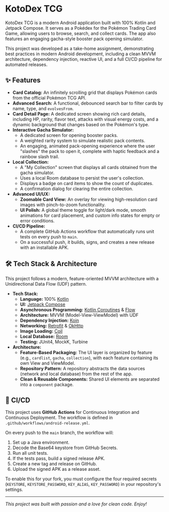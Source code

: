 # KotoDex TCG

KotoDex TCG is a modern Android application built with 100% Kotlin and Jetpack Compose. It serves as a Pokédex for the Pokémon Trading Card Game, allowing users to browse, search, and collect cards. The app also features an engaging gacha-style booster pack opening simulator.

This project was developed as a take-home assignment, demonstrating best practices in modern Android development, including a clean MVVM architecture, dependency injection, reactive UI, and a full CI/CD pipeline for automated releases.

## ✨ Features

* **Card Catalog:** An infinitely scrolling grid that displays Pokémon cards from the official Pokémon TCG API.
* **Advanced Search:** A functional, debounced search bar to filter cards by name, type, and `evolvesFrom`.
* **Card Detail Page:** A dedicated screen showing rich card details, including HP, rarity, flavor text, attacks with visual energy costs, and a dynamic background that changes based on the Pokémon's type.
* **Interactive Gacha Simulator:**
    * A dedicated screen for opening booster packs.
    * A weighted rarity system to simulate realistic pack contents.
    * An engaging, animated pack-opening experience where the user "slashes" the pack to open it, complete with haptic feedback and a rainbow slash trail.
* **Local Collection:**
    * A "My Collection" screen that displays all cards obtained from the gacha simulator.
    * Uses a local Room database to persist the user's collection.
    * Displays a badge on card items to show the count of duplicates.
    * A confirmation dialog for clearing the entire collection.
* **Advanced UI/UX:**
    * **Zoomable Card View:** An overlay for viewing high-resolution card images with pinch-to-zoom functionality.
    * **UI Polish:** A global theme toggle for light/dark mode, smooth animations for card placement, and custom info states for empty or error conditions.
* **CI/CD Pipeline:**
    * A complete GitHub Actions workflow that automatically runs unit tests on every push to `main`.
    * On a successful push, it builds, signs, and creates a new release with an installable APK.

## 🛠 Tech Stack & Architecture

This project follows a modern, feature-oriented MVVM architecture with a Unidirectional Data Flow (UDF) pattern.

* **Tech Stack:**
    * **Language:** 100% [Kotlin](https://kotlinlang.org/)
    * **UI:** [Jetpack Compose](https://developer.android.com/jetpack/compose)
    * **Asynchronous Programming:** [Kotlin Coroutines](https://kotlinlang.org/docs/coroutines-overview.html) & [Flow](https://kotlinlang.org/docs/flow.html)
    * **Architecture:** MVVM (Model-View-ViewModel) with UDF
    * **Dependency Injection:** [Koin](https://insert-koin.io/)
    * **Networking:** [Retrofit](https://square.github.io/retrofit/) & [OkHttp](https://square.github.io/okhttp/)
    * **Image Loading:** [Coil](https://coil-kt.github.io/coil/)
    * **Local Database:** [Room](https://developer.android.com/training/data-storage/room)
    * **Testing:** JUnit4, MockK, Turbine
* **Architecture:**
    * **Feature-Based Packaging:** The UI layer is organized by feature (e.g., `cardlist`, `gacha`, `collection`), with each feature containing its own View and ViewModel.
    * **Repository Pattern:** A repository abstracts the data sources (network and local database) from the rest of the app.
    * **Clean & Reusable Components:** Shared UI elements are separated into a `component` package.

## 🤖 CI/CD

This project uses **GitHub Actions** for Continuous Integration and Continuous Deployment. The workflow is defined in `.github/workflows/android-release.yml`.

On every push to the `main` branch, the workflow will:

1.  Set up a Java environment.
2.  Decode the Base64 keystore from GitHub Secrets.
3.  Run all unit tests.
4.  If the tests pass, build a signed release APK.
5.  Create a new tag and release on GitHub.
6.  Upload the signed APK as a release asset.

To enable this for your fork, you must configure the four required secrets (`KEYSTORE`, `KEYSTORE_PASSWORD`, `KEY_ALIAS`, `KEY_PASSWORD`) in your repository's settings.

---
*This project was built with passion and a love for clean code. Enjoy!*